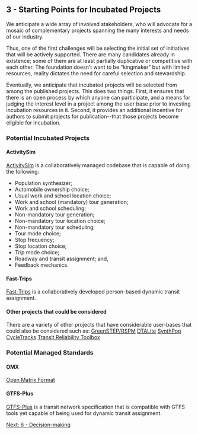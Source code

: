 ## 3 - Starting Points for Incubated Projects

We anticipate a wide array of involved stakeholders, who will advocate for a mosaic of complementary projects spanning the many interests and needs of our industry.

Thus, one of the first challenges will be selecting the initial set of initiatives that will be actively supported. There are many candidates already in existence; some of them are at least partially duplicative or competitive with each other. The foundation doesn’t want to be “kingmaker” but with limited resources, reality dictates the need for careful selection and stewardship.

Eventually, we anticipate that incubated projects will be selected from among the published projects.  This does two things.  First, it ensures that there is an open process by which anyone can participate, and a means for judging the interest level in a project among the user base prior to investing incubation resources in it.  Second, it provides an additional incentive for authors to submit projects for publication--that those projects become eligible for incubation.  

### Potential Incubated Projects

#### ActivitySim

[ActivitySim](http://github.com/UDST/activitysim) is a collaboratively managed codebase that is capable of doing the following:
* Population synthesizer; 
* Automobile ownership choice;
* Usual work and school location choice;
* Work and school (mandatory) tour generation;
* Work and school scheduling;
* Non-mandatory tour generation;
* Non-mandatory tour location choice;
* Non-mandatory tour scheduling;
* Tour mode choice;
* Stop frequency;
* Stop location choice;
* Trip mode choice;
* Roadway and transit assignment; and,
* Feedback mechanics.

#### Fast-Trips

[Fast-Trips](https://github.com/MetropolitanTransportationCommission/fast-trips) is a collaboratively developed person-based dynamic transit assignment.


#### Other projects that could be considered

There are a variety of other projects that have considerable user-bases that could also be considered such as:
[GreenSTEP/RSPM](https://github.com/gregorbj/RSPM)
[DTALite](https://sites.google.com/site/dtalite/)
[SynthPop](https://github.com/UDST/synthpop)
[CycleTracks](https://github.com/sfcta/CycleTracks)
[Transit Reliability Toolbox](https://github.com/sfcta/delay_distribution)

### Potential Managed Standards

#### OMX

[Open Matrix Format](https://sites.google.com/site/openmodeldata/)

#### GTFS-Plus

[GTFS-Plus](https://github.com/osplanning-data-standards/GTFS-PLUS) is a transit network specification that is compatible with GTFS tools yet capable of being used for dynamic transit assignment.


[Next: 6 - Decision-making](6-decision-making.md)  
